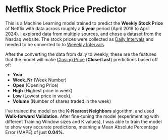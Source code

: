 # Netflix Stock Price Predictor

This is a Machine Learning model trained to predict the **Weekly Stock Price** of Netflix with data across roughly a **5 year** period (April 2019 to April 2024). I explored data from multiple sources, and chose a dataset from the Nasdaq website. The stock prices were collected as <u>Daily Intervals</u> and needed to be converted to to <u>Weeekly Intervals</u>.

After the converting the data from daily to weekly, these are the features that the model will make <u>Closing Price</u> (**Close/Last**) predictions based off of: 
- **Year**
- **Week_Nr** (Week Number) 
- **Open** (Opening Price) 
- **High** (Highest price in week) 
- **Low** (Lowest price in week), 
- **Volume** (Number of shares traded in the week)

I've trained the model on the **K-Nearest Neighbors** algorithm, and used **Walk-forward Validation**. After fine-tuning the model (experimenting with different Training Window sizes and K values), I was able to train the model to show very accurate predictions, meaning a Mean Absolute Percentage Error (MAPE) of just **0.04%**.
